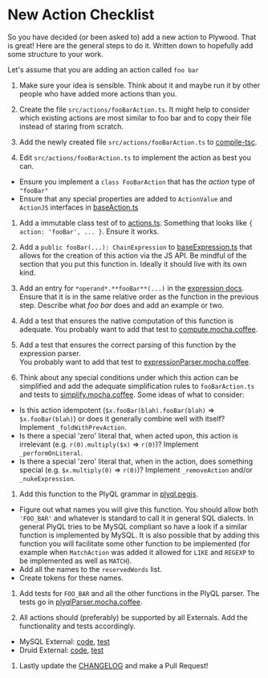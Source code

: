 # New Action Checklist

So you have decided (or been asked to) add a new action to Plywood. That is great!
Here are the general steps to do it. Written down to hopefully add some structure to your work.

Let's assume that you are adding an action called `foo bar`
 
1. Make sure your idea is sensible. Think about it and maybe run it by other people who have added more actions than you.

1. Create the file `src/actions/fooBarAction.ts`. It might help to consider which existing actions are most similar
   to foo bar and to copy their file instead of staring from scratch.
   
1. Add the newly created file `src/actions/fooBarAction.ts` to [compile-tsc](/compile-tsc).

1. Edit `src/actions/fooBarAction.ts` to implement the action as best you can.
  * Ensure you implement a `class FooBarAction` that has the *action* type of `"fooBar"`  
  * Ensure that any special properties are added to `ActionValue` and `ActionJS` interfaces in [baseAction.ts](src/actions/baseAction.ts)

1. Add a immutable class test of to [actions.ts](test/overall/actions.ts). Something that looks like `{ action: 'fooBar', ... }`. Ensure it works.

1. Add a `public fooBar(...): ChainExpression` to [baseExpression.ts](src/expressions/baseExpression.ts) that allows for
   the creation of this action via the JS API.
   Be mindful of the section that you put this function in. Ideally it should live with its own kind.
   
1. Add an entry for `*operand*.**fooBar**(...)` in the [expression docs](docs/expressions.md).
   Ensure that it is in the same relative order as the function in the previous step.
   Describe what *foo bar* does and add an example or two.
   
1. Add a test that ensures the native computation of this function is adequate.
   You probably want to add that test to [compute.mocha.coffee](test/overall/compute.mocha.coffee).
    
1. Add a test that ensures the correct parsing of this function by the expression parser.    
   You probably want to add that test to [expressionParser.mocha.coffee](test/overall/expressionParser.mocha.coffee).

1. Think about any special conditions under which this action can be simplified and add the adequate simplification
   rules to `fooBarAction.ts` and tests to [simplify.mocha.coffee](test/overall/simplify.mocha.coffee).
   Some ideas of what to consider:
  * Is this action idempotent (`$x.fooBar(blah).fooBar(blah)` => `$x.fooBar(blah)`) or does it generally combine well with itself?
    Implement `_foldWithPrevAction`.
  * Is there a special 'zero' literal that, when acted upon, this action is irrelevant (e.g. `r(0).multiply($x)` => `r(0)`)?
    Implement `_performOnLiteral`.  
  * Is there a special 'zero' literal that, when in the action, does something special (e.g. `$x.multiply(0)` => `r(0)`)?
    Implement `_removeAction` and/or `_nukeExpression`.
      
1. Add this function to the PlyQL grammar in [plyql.pegjs](src/expressions/plyql.pegjs).
  * Figure out what names you will give this function.
    You should allow both `'FOO_BAR'` and whatever is standard to call it in general SQL dialects.
    In general PlyQL tries to be MySQL compliant so have a look if a similar function is implemented by MySQL.
    It is also possible that by adding this function you will facilitate some other function to be implemented
    (for example when `MatchAction` was added it allowed for `LIKE` and `REGEXP` to be implemented as well as `MATCH`).
  * Add all the names to the `reservedWords` list.  
  * Create tokens for these names.

1. Add tests for `FOO_BAR` and all the other functions in the PlyQL parser.
   The tests go in [plyqlParser.mocha.coffee](test/overall/plyqlParser.mocha.coffee).
   
1. All actions should (preferably) be supported by all Externals. Add the functionality and tests accordingly. 
  * MySQL External: [code](src/external/mySqlExternal.ts), [test](test/external/mySqlExternal.mocha.coffee)
  * Druid External: [code](src/external/druidExternal.ts), [test](test/external/druidExternal.mocha.coffee)

1. Lastly update the [CHANGELOG](CHANGELOG.md) and make a Pull Request!
